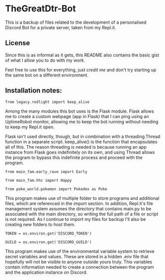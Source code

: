 # TheGreatDtr-Bot
This is a backup of files related to the development of a personalised Discord Bot for a private server, taken from my Repl.it.

## License
Since this is as informal as it gets, this README also contains the basic gist of what I allow you to do with my work.

Feel free to use this for everything, just *credit me* and don't try starting up the same bot on a different environment.

## Installation notes:
`from legacy.redlight import keep_alive`

Among the many modules this bot uses is the Flask module. Flask allows me to create a custom webpage (app in Flask) that I can ping using an UptimeRobot monitor, allowing me to keep the bot running without needing to keep my Repl.it open.

Flask isn't used directly, though, but in combination with a threading.Thread function in a separate script. keep_alive() is the function that encapsulates all of this. The reason threading is needed is because running an app instance from Flask goes indefinitely on its own, and using Thread allows the program to bypass this indefinite process and proceed with the program.

`from main_fam.early_rave import Early`

`from main_fam.hhc import Happy`

`from poke_world.pokemon import Pokedex as Poke`

This program makes use of multiple folder to store programs and additional files, which are referenced in the import section. In addition, Repl.it's file management system assumes the directory that contains main.py to be associated with the main directory, so writing the full path of a file or script is not required. As I continue to import my files for backup I'll also be creating new folders to host them.

`TOKEN = os.environ.get('DISCORD_TOKEN')`

`GUILD = os.environ.get('DISCORD_GUILD')`

This program makes use of the environmental variable system to retrieve secret variables and values. These are stored in a hidden .env file that hopefully will not be visible to anyone outside yours truly. This variables contain information needed to create a connection between the program and the application instance on Discord.
